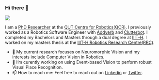 ### Hi there 👋
<img src="https://komarev.com/ghpvc/?username=gokulbnr" />


I am a [PhD Researcher](https://research.qut.edu.au/qcr/people/gokul-b-nair/) at the [QUT Centre for Robotics(QCR)](https://research.qut.edu.au/qcr/). I previously worked as a Robotics Software Engineer with [Addverb](https://addverb.com/) and [Clutterbot](https://www.clutterbot.com/). I completed my Bachelors and Masters through a dual degree at [IIIT-H](https://www.iiit.ac.in/). I worked on my masters thesis at the [IIIT-H Robotics Research Centre(RRC)](https://robotics.iiit.ac.in/). 
- 🔭 My current research focuses on Neuromorphic Vision and my interests include Computer Vision in Robotics.
- 🌱 I’m curently working on using Event-based Vision to perform robust Visual Place Recognition. 
- 📫 How to reach me: Feel free to reach out on [Linkedin](https://www.linkedin.com/in/gokulbnr/) or [Twitter](https://twitter.com/gokulbnr).
<!--
**gokulbnr/gokulbnr** is a ✨ _special_ ✨ repository because its `README.md` (this file) appears on your GitHub profile.

Here are some ideas to get you started:

- 🔭 I’m currently working on ...
- 🌱 I’m currently learning ...
- 👯 I’m looking to collaborate on ...
- 🤔 I’m looking for help with ...
- 💬 Ask me about ...
- 📫 How to reach me: ...
- 😄 Pronouns: ...
- ⚡ Fun fact: ...
-->
